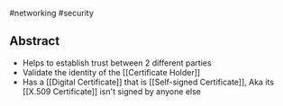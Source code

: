 #networking #security 
## Abstract
- Helps to establish trust between 2 different parties
- Validate the identity of the [[Certificate Holder]]
- Has a [[Digital Certificate]] that is [[Self-signed Certificate]], Aka its [[X.509 Certificate]] isn't signed by anyone else
